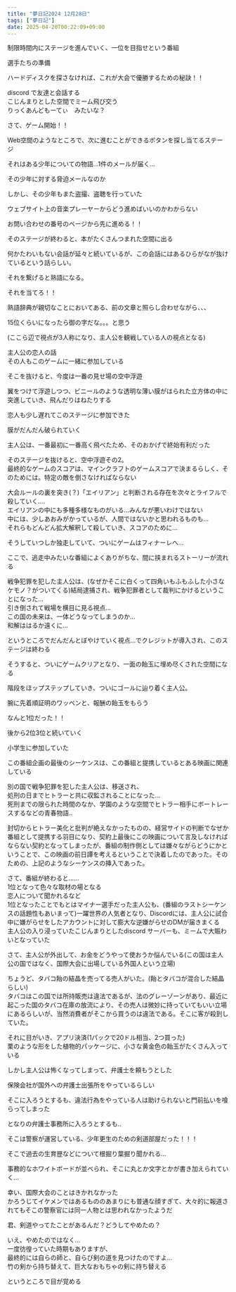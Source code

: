 ```yaml
---
title: "夢日記2024 12月28日"
tags: ["夢日記"]
date: 2025-04-20T00:22:09+09:00
---
```




制限時間内にステージを進んでいく、一位を目指せという番組

選手たちの準備

ハードディスクを探さなければ、これが大会で優勝するための秘訣！！

discord で友達と会話する  
こじんまりとした空間でミーム飛び交う  
りっくあんどもーてぃ　みたいな？

さて、ゲーム開始！！

Web空間のようなところで、次に進むことができるボタンを探し当てるステージ

それはある少年についての物語…1件のメールが届く…

その少年に対する脅迫メールなのか

しかし、その少年もまた盗撮、盗聴を行っていた

ウェブサイト上の音楽プレーヤーからどう進めばいいのかわからない

お問い合わせの番号のページから先に進める！！

そのステージが終わると、本がたくさんつまれた空間に出る

何かたわいもない会話が延々と続いているが、この会話にはあるひらがなが抜けているという話らしい。

それを繋げると熟語になる。

それを当てろ！！

熟語辞典が親切なことにおいてある、前の文章と照らし合わせながら、、、

15位くらいになったら御の字だな。。。と思う

(ここら辺で視点が3人称になり、主人公を観戦している人の視点となる)

主人公の恋人の話  
その人もこのゲームに一緒に参加している

そこを抜けると、今度は一番の見せ場の空中浮遊

翼をつけて浮遊しつつ、ビニールのような透明な薄い膜がはられた立方体の中に突進していき、飛んだりはねたりする

恋人も少し遅れてこのステージに参加できた

膜がだんだん破られていく

主人公は、一番最初に一番高く飛べたため、そのおかげで終始有利だった

そのステージを抜けると、空中浮遊その2。  
最終的なゲームのスコアは、マインクラフトのゲームスコアで決まるらしく、そのためには。特定の敵を倒さなければならない

大会ルールの裏を突き(？)「エイリアン」と判断される存在を次々とライフルで殺していく….  
エイリアンの中にも多種多様なものがいる…みんなが悪いわけではない  
中には、少しあおみがかっているが、人間ではないかと思われるものも…  
それらもどんどん拡大解釈して殺していき、スコアのために…

そうしていつしか独走していて、ついにゲームはフィナーレへ…

ここで、逃走中みたいな番組によくありがちな、間に挟まれるストーリーが流れる

戦争犯罪を犯した主人公は、(なぜかそこに白くって四角いもふもふした小さなケモノ？がついてくる)結局逮捕され、戦争犯罪者として裁判にかけるということになった…  
引き倒されて戦場を横目に見る視点…  
この国の未来は、一体どうなってしまうのか…  
和解ははるか遠くに…

というところでだんだんとぼやけていく視点…でクレジットが導入され、このステージは終わる

そうすると、ついにゲームクリアとなり、一面の飴玉に埋め尽くされた空間になる

階段をほップステップしていき、ついにゴールに辿り着く主人公。

腕に先着順証明のワッペンと、報酬の飴玉をもらう

なんと1位だった！！

後から2位3位と続いていく

小学生に参加していた

この番組企画の最後のシーケンスは、この番組と提携しているとある映画に関連している

別の国で戦争犯罪を犯した主人公は、移送され、  
処刑の日までヒトラーと共に収監されることになった…  
死刑までの限られた時間のなか、学園のような空間でヒトラー相手にボートレースするなどの青春物語..

封切からヒトラー美化と批判が絶えなかったものの、経営サイドの判断でなぜか番組として提携する羽目になり、契約上最後にこの映画について言及しなければならない契約となってしまったが、番組の制作側としては嫌々ながらどうにかということで、この映画の前日譚を考えるということで決着したのであった。そのための、上記のようなシーケンスの挿入であった。

さて、番組が終わると……  
1位となって色々な取材の場となる  
恋人について聞かれるなど  
1位となったことでもとはマイナー選手だった主人公も、(番組のラストシーケンスの話題性もあいまって)一躍世界の人気者となり、Discordには、主人公に試合中に嫌がらせをしたアカウントに対して膨大な逆嫌がらせのDMが届きまくる  
主人公の入り浸っていたこじんまりとしたdiscord サーバーも、ミームで大賑わいとなっていた



さて、主人公が外出して、お金をどうやって使おうか悩んでいる(この国は主人公の国ではなく、国際大会に出場している外国人という立場)

ちょうど、タバコ飴の結晶を売ってる売人がいた。(飴とタバコが混合した結晶らしい)  
タバコはこの国では所持販売は違法であるが、法のグレーゾーンがあり、最近に起こった国のタバコ在庫の放流により、その売人は微妙に持っていてもいい立場にあるらしいが、当然消費者がそこから買うのは違法である。そこに客が殺到していた。

それに目がいき、アプリ決済(1パックで20ドル相当、2つ買った)  
栗のような形をした植物的パッケージに、小さな黄金色の飴玉がたくさん入っている

しかし主人公は怖くなってしまって、弁護士を頼もうとした

保険会社が国外への弁護士出張所をやっているらしい

そこに入ろうとするも、違法行為をやっている人は助けられないと門前払いを喰らってしまった

となりの弁護士事務所に入ろうとするも..

そこは警察が運営している、少年更生のための剣道部屋だった！！！

そこで過去の生育歴などについて根掘り葉掘り聞かれる…

事務的なホワイトボードが並べられ、そこに丸とか文字とかが書き加えられていく…

幸い、国際大会のことはきかれなかった  
かろうじてイケメンではあるもののあまりにも普通な顔すぎて、大々的に報道されてもそこの警察官には同一人物とは思われなかったようだ

君、剣道やってたことがあるんだ？どうしてやめたの？

いえ、やめたのではなく…  
一度彷徨っていた時期もありますが、  
最終的には自らの師と、自らび剣の道を見つけたのですよ…  
竹の剣から持ち替えて、巨大なおもちゃの剣に持ち替える

というところで目が覚める

